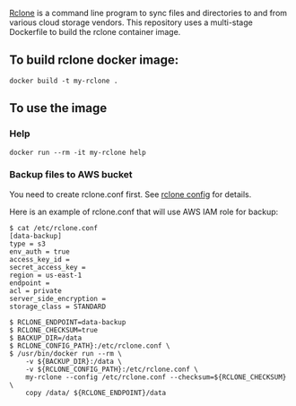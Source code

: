 
[Rclone](https://rclone.org) is a command line program to sync files and directories to and from various cloud storage vendors.
This repository uses a multi-stage Dockerfile to build the rclone container image.

## To build rclone docker image:

```
docker build -t my-rclone .
```

## To use the image

### Help
```
docker run --rm -it my-rclone help
```

### Backup files to AWS bucket

You need to create rclone.conf first. See [rclone config](https://rclone.org/docs/) for details.

Here is an example of rclone.conf that will use AWS IAM role for backup:

```console
$ cat /etc/rclone.conf
[data-backup]
type = s3
env_auth = true
access_key_id =
secret_access_key =
region = us-east-1
endpoint =
acl = private
server_side_encryption =
storage_class = STANDARD
```

```console
$ RCLONE_ENDPOINT=data-backup
$ RCLONE_CHECKSUM=true
$ BACKUP_DIR=/data
$ RCLONE_CONFIG_PATH}:/etc/rclone.conf \
$ /usr/bin/docker run --rm \
	-v ${BACKUP_DIR}:/data \
	-v ${RCLONE_CONFIG_PATH}:/etc/rclone.conf \
	my-rclone --config /etc/rclone.conf --checksum=${RCLONE_CHECKSUM} \
	copy /data/ ${RCLONE_ENDPOINT}/data
```
